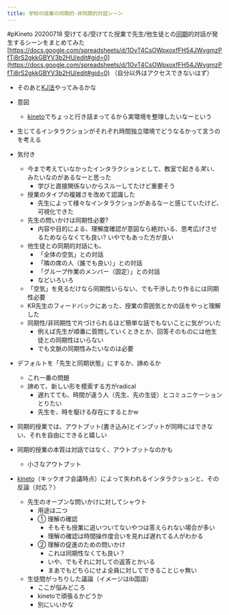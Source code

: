 ```yaml
---
title: 学校の授業の同期的-非同期的対話シーン
---
```


\#pKineto
20200718
受けてる/受けてた授業で先生/他生徒との[同期](%E5%90%8C%E6%9C%9F.md)的対話が発生するシーンをまとめてみた
[https://docs.google.com/spreadsheets/d/1OvT4CsOWpxoxfFH54JWvgmzPfTi8rS2gkkGBYV3b2HU/edit#gid=0](https://docs.google.com/spreadsheets/d/1OvT4CsOWpxoxfFH54JWvgmzPfTi8rS2gkkGBYV3b2HU/edit#gid=0)
（自分以外はアクセスできないはず）

* そのあと[KJ法](KJ%E6%B3%95.md)やってみるかな

* 意図
  
  * [kineto](kineto.md)でちょっと行き詰まってるから実環境を整理したいなーという
* 生じてるインタラクションがそれぞれ時間独立環境でどうなるかって言うのを考える

* 気付き
  
  * 今まで考えていなかったインタラクションとして、教室で起きる*笑い*、みたいなのがあるなーと思った
    * 学びと直接関係ないからスルーしてたけど重要そう
  * 授業のタイプの複雑さを改めて認識した
    * 先生によって様々なインタラクションがあるなーと感じていたけど、可視化できた
  * 先生の問いかけは同期性必要?
    * 内容や目的による、理解度確認が意図なら絶対いる、思考広げさせるためならなくても良い? いやでもあった方が良い
  * 他生徒との同期的対話にも、
    * 「全体の空気」との対話
    * 「隣の席の人（誰でも良い）」との対話
    * 「グループ作業のメンバー（固定）」との対話
    * などいろいろ
  * 「空気」を見るだけなら同期性いらない、でも干渉したり作るには同期性必要
  * KR先生のフィードバックにあった、授業の雰囲気とかの話をやっと理解した
  * 同期性/非同期性で片づけられるほど簡単な話でもないことに気がついた
    * 例えば先生が順番に質問していくときとか、回答そのものには他生徒との同期性はいらない
    * でも文脈の同期性みたいなのは必要
* デフォルトを「先生と同期状態」にするか、諦めるか
  
  * これ一番の問題
  * 諦めて、新しい形を模索する方がradical
    * 遅れてても、時間が違う人（先生、先の生徒）とコミュニケーションとりたい
    * 先生を、時を駆ける存在にするとかw
* 同期的授業では、アウトプット(書き込み)とインプットが同時にはできない、それを自由にできると嬉しい

* 同期的授業の本質は対話ではなく、アウトプットなのかも
  
  * 小さなアウトプット
* [kineto](kineto.md)（キックオフ会議時点）によって失われるインタラクションと、その反論（対応？）
  
  * 先生のオープンな問いかけに対してシャウト
    * 用途は二つ
    * ① 理解の確認
      * そもそも授業に追いついてないやつは答えられない場合が多い
      * 理解の確認は時間操作度合いを見れば遅れてる人がわかる
    * ② 理解の促進のための問いかけ
      * これは同期性なくても良い？
      * いや、でもそれに対しての返答とかいる
      * まあでもどちらにせよ全員に対してできることじゃ無い
  * 生徒間がっちりした議論（イメージはib国語）
    * ここが悩みどころ
    * kinetoで頑張るかどうか
    * 別にいいかな

